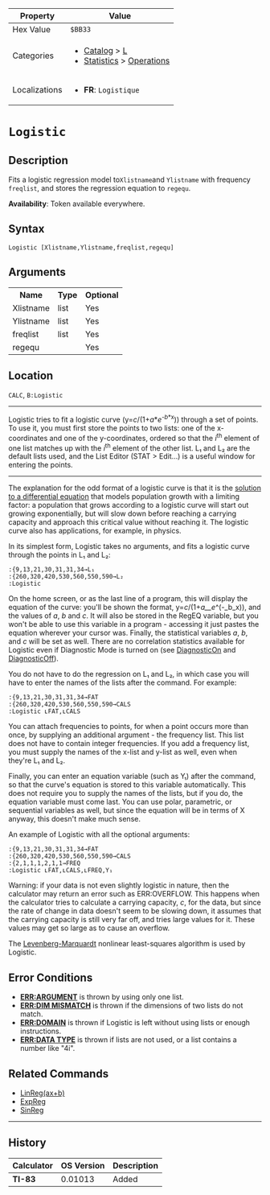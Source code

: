 | Property      | Value |
|---------------|-------|
| Hex Value     | `$BB33`|
| Categories    | <ul><li>[Catalog](<../categories/Catalog.md>) > [L](<../categories/Catalog.md#L>)</li><li>[Statistics](<../categories/Statistics.md>) > [Operations](<../categories/Statistics.md#Operations>)</li></ul> |
| Localizations | <ul><li><b>FR</b>: `Logistique `</li></ul> |

# `Logistic `

## Description
Fits a logistic regression model to` Xlistname `and `Ylistname` with frequency `freqlist`, and stores the regression equation to `regequ`.


<b>Availability</b>: Token available everywhere.

## Syntax
`Logistic [Xlistname,Ylistname,freqlist,regequ]`

## Arguments
<table>
<tr><th>Name</th><th>Type</th><th>Optional</th></tr>

<tr><td>Xlistname</td><td>list</td><td>Yes</td></tr>

<tr><td>Ylistname</td><td>list</td><td>Yes</td></tr>

<tr><td>freqlist</td><td>list</td><td>Yes</td></tr>

<tr><td>regequ</td><td></td><td>Yes</td></tr>

</table>

## Location
`CALC`, `B:Logistic`
<hr>

Logistic tries to fit a logistic curve (y=_c_/(1+_a_*_e_<sup>-<em>b</em>*x</sup>)) through a set of points. To use it, you must first store the points to two lists: one of the x-coordinates and one of the y-coordinates, ordered so that the _i_<sup>th</sup> element of one list matches up with the _i_<sup>th</sup> element of the other list. L₁ and L₂ are the default lists used, and the List Editor (STAT > Edit…) is a useful window for entering the points.

___

The explanation for the odd format of a logistic curve is that it is the [solution to a differential equation](https://mathworld.wolfram.com/LogisticEquation.html) that models population growth with a limiting factor: a population that grows according to a logistic curve will start out growing exponentially, but will slow down before reaching a carrying capacity and approach this critical value without reaching it. The logistic curve also has applications, for example, in physics.

In its simplest form, Logistic takes no arguments, and fits a logistic curve through the points in L₁ and L₂:

```ti-basic
:{9,13,21,30,31,31,34→L₁
:{260,320,420,530,560,550,590→L₂
:Logistic
```

On the home screen, or as the last line of a program, this will display the equation of the curve: you'll be shown the format, y=_c_/(1+_a__e_^(-_b_x)), and the values of _a_, _b_ and _c_. It will also be stored in the RegEQ variable, but you won't be able to use this variable in a program - accessing it just pastes the equation wherever your cursor was. Finally, the statistical variables _a_, _b_, and _c_ will be set as well. There are no correlation statistics available for Logistic even if Diagnostic Mode is turned on (see [DiagnosticOn](DiagnosticOn.md) and [DiagnosticOff](DiagnosticOff.md)).

You do not have to do the regression on L₁ and L₂, in which case you will have to enter the names of the lists after the command. For example:

```ti-basic
:{9,13,21,30,31,31,34→FAT
:{260,320,420,530,560,550,590→CALS
:Logistic ʟFAT,ʟCALS
```

You can attach frequencies to points, for when a point occurs more than once, by supplying an additional argument - the frequency list. This list does not have to contain integer frequencies. If you add a frequency list, you must supply the names of the x-list and y-list as well, even when they're L₁ and L₂.

Finally, you can enter an equation variable (such as Y₁) after the command, so that the curve's equation is stored to this variable automatically. This does not require you to supply the names of the lists, but if you do, the equation variable must come last. You can use polar, parametric, or sequential variables as well, but since the equation will be in terms of X anyway, this doesn't make much sense.

An example of Logistic with all the optional arguments:

```ti-basic
:{9,13,21,30,31,31,34→FAT
:{260,320,420,530,560,550,590→CALS
:{2,1,1,1,2,1,1→FREQ
:Logistic ʟFAT,ʟCALS,ʟFREQ,Y₁
```

Warning: if your data is not even slightly logistic in nature, then the calculator may return an error such as ERR:OVERFLOW. This happens when the calculator tries to calculate a carrying capacity, _c_, for the data, but since the rate of change in data doesn't seem to be slowing down, it assumes that the carrying capacity is still very far off, and tries large values for it. These values may get so large as to cause an overflow.

The [Levenberg-Marquardt](http://en.wikipedia.org/wiki/Levenberg-Marquardt_algorithm) nonlinear least-squares algorithm is used by Logistic.

## Error Conditions

*   **[ERR:ARGUMENT](errors#argument)** is thrown by using only one list.
*   **[ERR:DIM MISMATCH](errors#dimmismatch)** is thrown if the dimensions of two lists do not match.
*   **[ERR:DOMAIN](errors#domain)** is thrown if Logistic is left without using lists or enough instructions.
*   **[ERR:DATA TYPE](errors#datatype)** is thrown if lists are not used, or a list contains a number like "4i".

## Related Commands

*   [LinReg(ax+b)](linreg-ax-b)
*   [ExpReg](ExpReg.md)
*   [SinReg](SinReg.md)

___

## History
| Calculator | OS Version | Description |
|------------|------------|-------------|
| <b>TI-83</b> | 0.01013 | Added |


